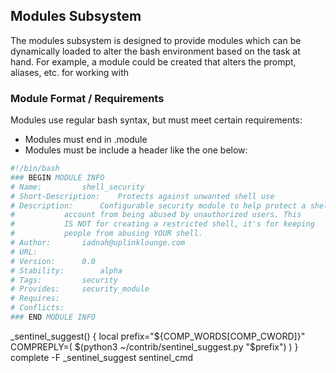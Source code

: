 ## Modules Subsystem
The modules subsystem is designed to provide modules which can be dynamically loaded
to alter the bash environment based on the task at hand. For example, a module could
be created that alters the prompt, aliases, etc. for working with 


### Module Format / Requirements
Modules use regular bash syntax, but must meet certain requirements:
 
 * Modules must end in .module
 * Modules must be include a header like the one below:

```sh
#!/bin/bash
### BEGIN MODULE INFO
# Name:			shell_security
# Short-Description:	Protects against unwanted shell use
# Description:		Configurable security module to help protect a shell
#			account from being abused by unauthorized users. This
#			IS NOT for creating a restricted shell, it's for keeping
#			people from abusing YOUR shell.
# Author:		iadnah@uplinklounge.com
# URL:
# Version:		0.0
# Stability:		alpha
# Tags:			security
# Provides:		security_module
# Requires:
# Conflicts:
### END MODULE INFO
```

_sentinel_suggest() {
  local prefix="${COMP_WORDS[COMP_CWORD]}"
  COMPREPLY=( $(python3 ~/contrib/sentinel_suggest.py "$prefix") )
}
complete -F _sentinel_suggest sentinel_cmd

